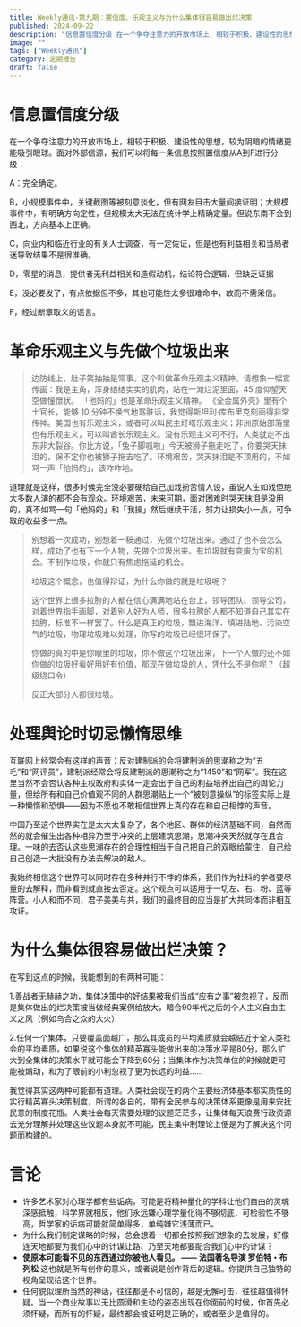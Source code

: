 ```yaml
---
title: Weekly通讯-第九期：置信度、乐观主义与为什么集体很容易做出烂决策
published: 2024-09-22
description: "信息置信度分级 在一个争夺注意力的开放市场上，相较于积极、建设性的思想，较为阴暗的情绪更能吸引眼球。面对外部信源，我们可以将每一条信息按照置信度从A到F进行分级： A：完全确定。 B，小规模事件中，关键截图等被刻意淡化，但有网友目击大量间接证明；大规模事件中，有明确方向定性，但规模太大无法在统计学上"
image: ""
tags: ["Weekly通讯"]
category: 定期报告
draft: false
---
```


# 信息置信度分级

在一个争夺注意力的开放市场上，相较于积极、建设性的思想，较为阴暗的情绪更能吸引眼球。面对外部信源，我们可以将每一条信息按照置信度从A到F进行分级：

A：完全确定。

B，小规模事件中，关键截图等被刻意淡化，但有网友目击大量间接证明；大规模事件中，有明确方向定性，但规模太大无法在统计学上精确定量。但说东南不会到西北，方向基本上正确。

C，向业内和临近行业的有关人士调查，有一定佐证，但是也有利益相关和当局者迷导致结果不是很准确。

D，零星的消息，提供者无利益相关和造假动机，结论符合逻辑，但缺乏证据

E，没必要发了，有点依据但不多，其他可能性太多很难命中，故而不需采信。

F，经过断章取义的谣言。

# 革命乐观主义与先做个垃圾出来

> 边防线上，肚子笑抽抽是常事。这个叫做革命乐观主义精神。请想象一幅宣传画：我是主角，浑身结结实实的肌肉，站在一滩烂泥里面，45 度仰望天空做憧憬状。 「他妈的」也是革命乐观主义精神。 《全金属外壳》里有个士官长，能够 10 分钟不换气地骂脏话，我觉得斯坦利·库布里克刻画得非常传神。美国也有乐观主义，或者可以叫民主灯塔乐观主义；非洲原始部落里也有乐观主义，可以叫酋长乐观主义。没有乐观主义可不行，人类就走不出东非大裂谷。你比方说，「兔子脚呱啦」今天被狮子拖走吃了，你要哭天抹泪的，保不定你也被狮子拖去吃了。环境艰苦，哭天抹泪是不顶用的，不如骂一声「他妈的」，该咋咋地。

道理就是这样，很多时候完全没必要硬给自己加戏扮苦情人设，虽说人生如戏但绝大多数人演的都不会有观众。环境艰苦，未来可期，面对困难时哭天抹泪是没用的，真不如骂一句「他妈的」和「我操」然后继续干活，努力让损失小一点，可争取的收益多一点。

> 别想着一次成功，别想着一稿通过，先做个垃圾出来。通过了也不会怎么样，成功了也有下一个人物，先做个垃圾出来。有垃圾就有变废为宝的机会。不制作垃圾，你就只有焦虑拖延的机会。
>
> 垃圾这个概念，也值得辩证，为什么你做的就是垃圾呢？
>
> 这个世界上很多拉胯的人都在信心满满地站在台上，领导团队、领导公司，对着世界指手画脚，对着别人好为人师，很多拉胯的人都不知道自己其实在拉胯，标准不一样罢了。什么是真正的垃圾，飘进海洋、填进陆地、污染空气的垃圾，物理垃圾难以处理，你写的垃圾已经很环保了。
>
> 你做的真的中是你眼里的垃圾，你不做这个垃圾出来，下一个人做的还不如你做的垃圾好看好用好有价值，那现在做垃圾的人，凭什么不是你呢？（超级绕口令）
>
> 反正大部分人都很垃圾。

# 处理舆论时切忌懒惰思维

互联网上经常会有这样的声音：反对建制派的会将建制派的思潮称之为“五毛”和“网评员”，建制派经常会将反建制派的思潮称之为“1450”和“网军”。我在这里当然不会否认各种主权政府和实体一定会出于自己的利益培养出自己的舆论力量，但给所有和自己价值观不同的人群思潮贴上一个“被刻意操纵”的标签实际上是一种懒惰和恐惧——因为不愿也不敢相信世界上真的存在和自己相悖的声音。

中国乃至这个世界实在是太大太复杂了，各个地区、群体的经济基础不同，自然而然的就会催生出各种相异乃至于冲突的上层建筑思潮，思潮冲突天然就存在且合理。一味的去否认这些思潮存在的合理性相当于自己把自己的双眼给蒙住，自己给自己创造一大批没有办法去解决的敌人。

我始终相信这个世界可以同时存在多种并行不悖的体系，我们作为社科的学者要尽量的去解释，而非看到就直接去否定。这个观点可以适用于一切左、右、粉、蓝等阵营。小人和而不同，君子美美与共，我们的最终目的应当是扩大共同体而非相互攻讦。

# 为什么集体很容易做出烂决策？

在写到这点的时候，我能想到的有两种可能：

1.善战者无赫赫之功，集体决策中的好结果被我们当成“应有之事”被忽视了，反而是集体做出的烂决策被当做经典案例给放大，暗合90年代之后的个人主义自由主义之风（例如乌合之众的大火）

2.任何一个集体，只要覆盖面越广，那么其成员的平均素质就会越贴近于全人类社会的平均素质，如果说这个集体的精英寡头能做出来的决策水平是80分，那么扩大到全集体的决策水平就可能会下降到60分；当集体作为决策单位的时候就更可能被煽动，和为了眼前的小利忽视了更为长远的利益……

我觉得其实这两种可能都有道理。人类社会现在的两个主要经济体基本都实质性的实行精英寡头决策制度，所谓的各自的，带有全民参与的决策体系更像是用来安抚民意的制度花瓶。人类社会每天需要处理的议题茫茫多，让集体每天浪费行政资源去充分理解并处理这些议题本身就不可能，民主集中制理论上便是为了解决这个问题而构建的。

# 言论

* 许多艺术家对心理学都有些诟病，可能是将精神量化的学科让他们自由的灵魂深感抵触，科学界就相反，他们永远嫌心理学量化得不够彻底，可检验性不够高，哲学家的诟病可能就简单得多，单纯嫌它浅薄而已。
* 为什么我们制定谋略的时候，总会想着一切都会按照我们想象的去发展，好像连天地都要为我们心中的计谋让路、乃至天地都要配合我们心中的计谋？
* **使原本可能看不见的东西通过你被他人看见。 —— 法国著名导演 罗伯特・布列松** 这也就是所有创作的意义，或者说是创作背后的逻辑。你提供自己独特的视角呈现给这个世界。
* 任何貌似理所当然的神话，往往都是不可信的，越是无懈可击，往往越值得怀疑。当一个商业故事以无比圆滑和生动的姿态出现在你面前的时候，你首先必须怀疑，而所有的怀疑，最终都会被证明是正确的，或者至少是值得的。
